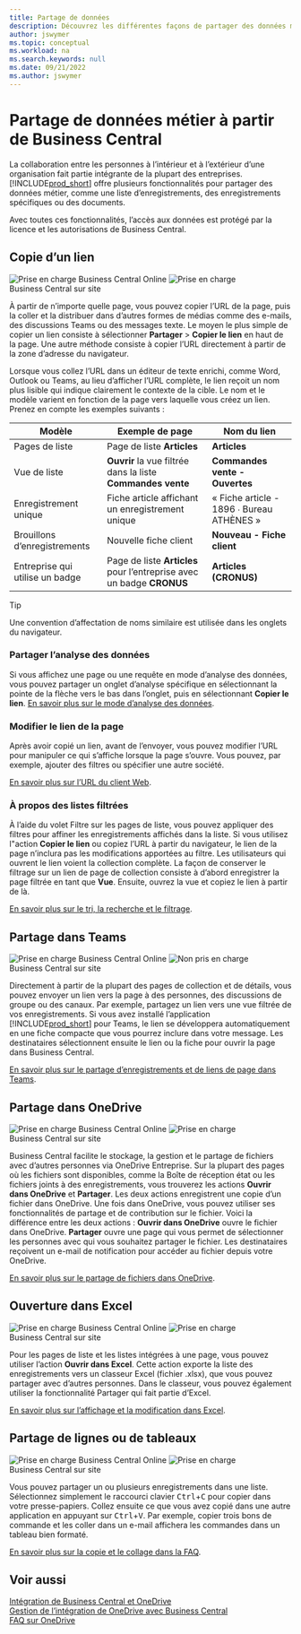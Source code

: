 ```yaml
---
title: Partage de données
description: Découvrez les différentes façons de partager des données métier à partir de Business Central.
author: jswymer
ms.topic: conceptual
ms.workload: na
ms.search.keywords: null
ms.date: 09/21/2022
ms.author: jswymer
---
```

# Partage de données métier à partir de Business Central

La collaboration entre les personnes à l’intérieur et à l’extérieur d’une organisation fait partie intégrante de la plupart des entreprises. [!INCLUDE[prod_short](includes/prod_short.md)] offre plusieurs fonctionnalités pour partager des données métier, comme une liste d’enregistrements, des enregistrements spécifiques ou des documents. <!--, with others&mdash;even those people who don't have a Business Central license in some cases.-->

Avec toutes ces fonctionnalités, l’accès aux données est protégé par la licence et les autorisations de Business Central.

## Copie d’un lien

![Prise en charge](media/check.png) Business Central Online ![Prise en charge](media/check.png) Business Central sur site

À partir de n’importe quelle page, vous pouvez copier l’URL de la page, puis la coller et la distribuer dans d’autres formes de médias comme des e-mails, des discussions Teams ou des messages texte. Le moyen le plus simple de copier un lien consiste à sélectionner **Partager** > **Copier le lien** en haut de la page. Une autre méthode consiste à copier l’URL directement à partir de la zone d’adresse du navigateur.

Lorsque vous collez l’URL dans un éditeur de texte enrichi, comme Word, Outlook ou Teams, au lieu d’afficher l’URL complète, le lien reçoit un nom plus lisible qui indique clairement le contexte de la cible. Le nom et le modèle varient en fonction de la page vers laquelle vous créez un lien. Prenez en compte les exemples suivants :

|Modèle|Exemple de page|Nom du lien|
|-|-|-|
|Pages de liste|Page de liste **Articles** | **Articles**|
|Vue de liste| **Ouvrir** la vue filtrée dans la liste **Commandes vente**|**Commandes vente - Ouvertes**|
| Enregistrement unique|Fiche article affichant un enregistrement unique|« Fiche article - 1896 ∙ Bureau ATHÈNES »|
|Brouillons d’enregistrements| Nouvelle fiche client|**Nouveau - Fiche client**|
|Entreprise qui utilise un badge|Page de liste **Articles** pour l’entreprise avec un badge **CRONUS**| **Articles (CRONUS)**|

> [!TIP]
> Une convention d’affectation de noms similaire est utilisée dans les onglets du navigateur.

### Partager l’analyse des données
Si vous affichez une page ou une requête en mode d’analyse des données, vous pouvez partager un onglet d’analyse spécifique en sélectionnant la pointe de la flèche vers le bas dans l’onglet, puis en sélectionnant **Copier le lien**. [En savoir plus sur le mode d’analyse des données](analysis-mode.md). 

### Modifier le lien de la page

Après avoir copié un lien, avant de l’envoyer, vous pouvez modifier l’URL pour manipuler ce qui s’affiche lorsque la page s’ouvre. Vous pouvez, par exemple, ajouter des filtres ou spécifier une autre société.

[En savoir plus sur l’URL du client Web](/dynamics365/business-central/dev-itpro/developer/devenv-web-client-urls).

### À propos des listes filtrées

À l’aide du volet Filtre sur les pages de liste, vous pouvez appliquer des filtres pour affiner les enregistrements affichés dans la liste. Si vous utilisez l"action **Copier le lien** ou copiez l’URL à partir du navigateur, le lien de la page n’inclura pas les modifications apportées au filtre. Les utilisateurs qui ouvrent le lien voient la collection complète. La façon de conserver le filtrage sur un lien de page de collection consiste à d’abord enregistrer la page filtrée en tant que **Vue**. Ensuite, ouvrez la vue et copiez le lien à partir de là.

[En savoir plus sur le tri, la recherche et le filtrage](ui-enter-criteria-filters.md).

## Partage dans Teams

![Prise en charge](media/check.png) Business Central Online ![Non pris en charge](media/x-icon.png) Business Central sur site

Directement à partir de la plupart des pages de collection et de détails, vous pouvez envoyer un lien vers la page à des personnes, des discussions de groupe ou des canaux. Par exemple, partagez un lien vers une vue filtrée de vos enregistrements. Si vous avez installé l’application [!INCLUDE[prod_short](includes/prod_short.md)] pour Teams, le lien se développera automatiquement en une fiche compacte que vous pourrez inclure dans votre message. Les destinataires sélectionnent ensuite le lien ou la fiche pour ouvrir la page dans Business Central.

[En savoir plus sur le partage d’enregistrements et de liens de page dans Teams](across-working-with-teams.md).

## Partage dans OneDrive

![Prise en charge](media/check.png) Business Central Online ![Prise en charge](media/check.png) Business Central sur site

Business Central facilite le stockage, la gestion et le partage de fichiers avec d’autres personnes via OneDrive Entreprise. Sur la plupart des pages où les fichiers sont disponibles, comme la Boîte de réception état ou les fichiers joints à des enregistrements, vous trouverez les actions **Ouvrir dans OneDrive** et **Partager**. Les deux actions enregistrent une copie d’un fichier dans OneDrive. Une fois dans OneDrive, vous pouvez utiliser ses fonctionnalités de partage et de contribution sur le fichier. Voici la différence entre les deux actions : **Ouvrir dans OneDrive** ouvre le fichier dans OneDrive. **Partager** ouvre une page qui vous permet de sélectionner les personnes avec qui vous souhaitez partager le fichier. Les destinataires reçoivent un e-mail de notification pour accéder au fichier depuis votre OneDrive.

[En savoir plus sur le partage de fichiers dans OneDrive](across-share-onedrive.md).

## Ouverture dans Excel

![Prise en charge](media/check.png) Business Central Online ![Prise en charge](media/check.png) Business Central sur site

Pour les pages de liste et les listes intégrées à une page, vous pouvez utiliser l’action **Ouvrir dans Excel**. Cette action exporte la liste des enregistrements vers un classeur Excel (fichier .xlsx), que vous pouvez partager avec d’autres personnes. Dans le classeur, vous pouvez également utiliser la fonctionnalité Partager qui fait partie d’Excel.

[En savoir plus sur l’affichage et la modification dans Excel](across-work-with-excel.md).

## Partage de lignes ou de tableaux

![Prise en charge](media/check.png) Business Central Online ![Prise en charge](media/check.png) Business Central sur site

Vous pouvez partager un ou plusieurs enregistrements dans une liste. Sélectionnez simplement le raccourci clavier <kbd>Ctrl</kbd>+<kbd>C</kbd> pour copier dans votre presse-papiers. Collez ensuite ce que vous avez copié dans une autre application en appuyant sur <kbd>Ctrl</kbd>+<kbd>V</kbd>. Par exemple, copier trois bons de commande et les coller dans un e-mail affichera les commandes dans un tableau bien formaté.

[En savoir plus sur la copie et le collage dans la FAQ](faq-copy-paste.yml).

## Voir aussi

[Intégration de Business Central et OneDrive](across-onedrive-overview.md)  
[Gestion de l’intégration de OneDrive avec Business Central](admin-onedrive-integration.md)  
[FAQ sur OneDrive](admin-onedrive-faq.md)